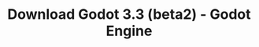 ---
# Generated by /tools/generators/src/download_archive_generator !!! do not edit by hand !!!
title: 'Download Godot 3.3 (beta2) - Godot Engine'
type: 'download/archive'
name: '3.3'
flavor: 'beta2'
release_date: '2020-11-18T03:00:00-00:00'
release_notes: 'article/dev-snapshot-godot-3-2-4-beta-2/'
primaryPlatforms:
  - 'android.apk'
  - 'linux.64'
  - 'macos.universal'
  - 'windows.64'
  - 'linux_server.headless.64'
  - 'web'
  - 'templates'
links:
  android.apk:
    name: 'android.apk'
    title: 'Android'
    caption: 'Universal APK (ARM64 + ARMv7 + x86_64 + x86)'
    tags:
      - 'APK download'
      - 'ARM64/v7'
      - 'x86 (64 & 32 bit)'
    hosts:
      github_builds:
        regular: 'https://github.com/godotengine/godot-builds/releases/download/3.3-beta2/Godot_v3.3-beta2_android_editor.apk'
        mono: '#'
      github:
        regular: 'https://github.com/godotengine/godot/releases/download/3.3-beta2/Godot_v3.3-beta2_android_editor.apk'
        mono: '#'
  linux.64:
    name: 'linux.64'
    title: 'Linux'
    caption: 'Standard (x86_64)'
    tags:
      - '64 bit'
    hosts:
      github_builds:
        regular: 'https://github.com/godotengine/godot-builds/releases/download/3.3-beta2/Godot_v3.3-beta2_x11.64.zip'
        mono: 'https://github.com/godotengine/godot-builds/releases/download/3.3-beta2/Godot_v3.3-beta2_mono_x11_64.zip'
      github:
        regular: 'https://github.com/godotengine/godot/releases/download/3.3-beta2/Godot_v3.3-beta2_x11.64.zip'
        mono: 'https://github.com/godotengine/godot/releases/download/3.3-beta2/Godot_v3.3-beta2_mono_x11_64.zip'
  macos.universal:
    name: 'macos.universal'
    title: 'macOS'
    caption: 'Universal (x86_64 + Apple Silicon)'
    tags:
      - 'Intel/Apple Silicon'
      - '64 bit'
    hosts:
      github_builds:
        regular: 'https://github.com/godotengine/godot-builds/releases/download/3.3-beta2/Godot_v3.3-beta2_osx.universal.zip'
        mono: 'https://github.com/godotengine/godot-builds/releases/download/3.3-beta2/Godot_v3.3-beta2_mono_osx.universal.zip'
      github:
        regular: 'https://github.com/godotengine/godot/releases/download/3.3-beta2/Godot_v3.3-beta2_osx.universal.zip'
        mono: 'https://github.com/godotengine/godot/releases/download/3.3-beta2/Godot_v3.3-beta2_mono_osx.universal.zip'
  windows.64:
    name: 'windows.64'
    title: 'Windows'
    caption: 'Standard (x86_64)'
    tags:
      - '64 bit'
    hosts:
      github_builds:
        regular: 'https://github.com/godotengine/godot-builds/releases/download/3.3-beta2/Godot_v3.3-beta2_win64.exe.zip'
        mono: 'https://github.com/godotengine/godot-builds/releases/download/3.3-beta2/Godot_v3.3-beta2_mono_win64.zip'
      github:
        regular: 'https://github.com/godotengine/godot/releases/download/3.3-beta2/Godot_v3.3-beta2_win64.exe.zip'
        mono: 'https://github.com/godotengine/godot/releases/download/3.3-beta2/Godot_v3.3-beta2_mono_win64.zip'
  linux_server.headless.64:
    name: 'linux_server.headless.64'
    title: 'Linux Server'
    caption: 'Headless (x86_64)'
    tags:
      - '64 bit'
      - 'Headless'
    hosts:
      github_builds:
        regular: 'https://github.com/godotengine/godot-builds/releases/download/3.3-beta2/Godot_v3.3-beta2_linux_headless.64.zip'
        mono: 'https://github.com/godotengine/godot-builds/releases/download/3.3-beta2/Godot_v3.3-beta2_mono_linux_headless_64.zip'
      github:
        regular: 'https://github.com/godotengine/godot/releases/download/3.3-beta2/Godot_v3.3-beta2_linux_headless.64.zip'
        mono: 'https://github.com/godotengine/godot/releases/download/3.3-beta2/Godot_v3.3-beta2_mono_linux_headless_64.zip'
  web:
    name: 'web'
    title: 'Web editor'
    caption: ''
    tags:
      - 'Self-hosted'
      - 'Cross-platform'
    hosts:
      github_builds:
        regular: 'https://github.com/godotengine/godot-builds/releases/download/3.3-beta2/Godot_v3.3-beta2_web_editor.zip'
        mono: '#'
      github:
        regular: 'https://github.com/godotengine/godot/releases/download/3.3-beta2/Godot_v3.3-beta2_web_editor.zip'
        mono: '#'
  linux.32:
    name: 'linux.32'
    title: 'Linux'
    caption: 'Standard (x86)'
    tags:
      - '32 bit'
    hosts:
      github_builds:
        regular: 'https://github.com/godotengine/godot-builds/releases/download/3.3-beta2/Godot_v3.3-beta2_x11.32.zip'
        mono: 'https://github.com/godotengine/godot-builds/releases/download/3.3-beta2/Godot_v3.3-beta2_mono_x11_32.zip'
      github:
        regular: 'https://github.com/godotengine/godot/releases/download/3.3-beta2/Godot_v3.3-beta2_x11.32.zip'
        mono: 'https://github.com/godotengine/godot/releases/download/3.3-beta2/Godot_v3.3-beta2_mono_x11_32.zip'
  windows.32:
    name: 'windows.32'
    title: 'Windows'
    caption: 'Standard (x86)'
    tags:
      - '32 bit'
    hosts:
      github_builds:
        regular: 'https://github.com/godotengine/godot-builds/releases/download/3.3-beta2/Godot_v3.3-beta2_win32.exe.zip'
        mono: 'https://github.com/godotengine/godot-builds/releases/download/3.3-beta2/Godot_v3.3-beta2_mono_win32.zip'
      github:
        regular: 'https://github.com/godotengine/godot/releases/download/3.3-beta2/Godot_v3.3-beta2_win32.exe.zip'
        mono: 'https://github.com/godotengine/godot/releases/download/3.3-beta2/Godot_v3.3-beta2_mono_win32.zip'
  linux_server.64:
    name: 'linux_server.64'
    title: 'Linux Server'
    caption: 'Standard (x86_64)'
    tags:
      - '64 bit'
    hosts:
      github_builds:
        regular: 'https://github.com/godotengine/godot-builds/releases/download/3.3-beta2/Godot_v3.3-beta2_linux_server.64.zip'
        mono: 'https://github.com/godotengine/godot-builds/releases/download/3.3-beta2/Godot_v3.3-beta2_mono_linux_server_64.zip'
      github:
        regular: 'https://github.com/godotengine/godot/releases/download/3.3-beta2/Godot_v3.3-beta2_linux_server.64.zip'
        mono: 'https://github.com/godotengine/godot/releases/download/3.3-beta2/Godot_v3.3-beta2_mono_linux_server_64.zip'
  aar_library:
    name: 'aar_library'
    title: 'AAR library'
    caption: ''
    tags:
      - 'Android plugins'
      - 'Java'
      - 'Kotlin'
    hosts:
      github_builds:
        regular: 'https://github.com/godotengine/godot-builds/releases/download/3.3-beta2/godot-lib.3.3.beta2.release.aar'
        mono: 'https://github.com/godotengine/godot-builds/releases/download/3.3-beta2/godot-lib.3.3.beta2.mono.release.aar'
      github:
        regular: 'https://github.com/godotengine/godot/releases/download/3.3-beta2/godot-lib.3.3.beta2.release.aar'
        mono: 'https://github.com/godotengine/godot/releases/download/3.3-beta2/godot-lib.3.3.beta2.mono.release.aar'
  templates:
    name: 'templates'
    title: 'Export templates'
    caption: ''
    tags:
      - 'Used to export your games to all supported platforms'
    hosts:
      github_builds:
        regular: 'https://github.com/godotengine/godot-builds/releases/download/3.3-beta2/Godot_v3.3-beta2_export_templates.tpz'
        mono: 'https://github.com/godotengine/godot-builds/releases/download/3.3-beta2/Godot_v3.3-beta2_mono_export_templates.tpz'
      github:
        regular: 'https://github.com/godotengine/godot/releases/download/3.3-beta2/Godot_v3.3-beta2_export_templates.tpz'
        mono: 'https://github.com/godotengine/godot/releases/download/3.3-beta2/Godot_v3.3-beta2_mono_export_templates.tpz'
---